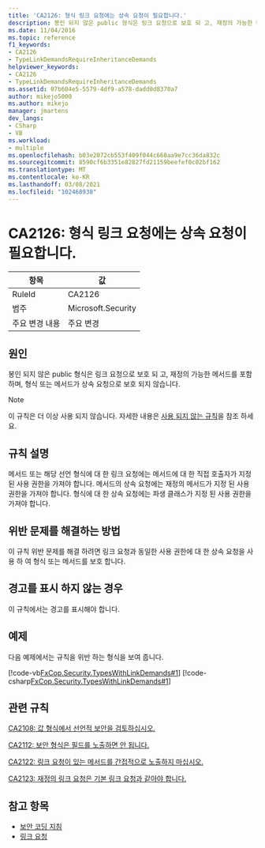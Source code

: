 ```yaml
---
title: 'CA2126: 형식 링크 요청에는 상속 요청이 필요합니다.'
description: 봉인 되지 않은 public 형식은 링크 요청으로 보호 되 고, 재정의 가능한 메서드를 포함 하며, 형식 또는 메서드가 상속 요청으로 보호 되지 않습니다.
ms.date: 11/04/2016
ms.topic: reference
f1_keywords:
- CA2126
- TypeLinkDemandsRequireInheritanceDemands
helpviewer_keywords:
- CA2126
- TypeLinkDemandsRequireInheritanceDemands
ms.assetid: 07b604e5-5579-4df9-a578-dadd0d8370a7
author: mikejo5000
ms.author: mikejo
manager: jmartens
dev_langs:
- CSharp
- VB
ms.workload:
- multiple
ms.openlocfilehash: b03e2072cb553f409f044c668aa9e7cc36da832c
ms.sourcegitcommit: 8590cf6b3351e82827fd21159beefef0c02bf162
ms.translationtype: MT
ms.contentlocale: ko-KR
ms.lasthandoff: 03/08/2021
ms.locfileid: "102468938"
---
```

# <a name="ca2126-type-link-demands-require-inheritance-demands"></a>CA2126: 형식 링크 요청에는 상속 요청이 필요합니다.

|항목|값|
|-|-|
|RuleId|CA2126|
|범주|Microsoft.Security|
|주요 변경 내용|주요 변경|

## <a name="cause"></a>원인
봉인 되지 않은 public 형식은 링크 요청으로 보호 되 고, 재정의 가능한 메서드를 포함 하며, 형식 또는 메서드가 상속 요청으로 보호 되지 않습니다.

> [!NOTE]
> 이 규칙은 더 이상 사용 되지 않습니다. 자세한 내용은 [사용 되지 않는 규칙](fxcop-unported-deprecated-rules.md)을 참조 하세요.

## <a name="rule-description"></a>규칙 설명
메서드 또는 해당 선언 형식에 대 한 링크 요청에는 메서드에 대 한 직접 호출자가 지정 된 사용 권한을 가져야 합니다. 메서드의 상속 요청에는 재정의 메서드가 지정 된 사용 권한을 가져야 합니다. 형식에 대 한 상속 요청에는 파생 클래스가 지정 된 사용 권한을 가져야 합니다.

## <a name="how-to-fix-violations"></a>위반 문제를 해결하는 방법
이 규칙 위반 문제를 해결 하려면 링크 요청과 동일한 사용 권한에 대 한 상속 요청을 사용 하 여 형식 또는 메서드를 보호 합니다.

## <a name="when-to-suppress-warnings"></a>경고를 표시 하지 않는 경우
이 규칙에서는 경고를 표시해야 합니다.

## <a name="example"></a>예제
다음 예제에서는 규칙을 위반 하는 형식을 보여 줍니다.

[!code-vb[FxCop.Security.TypesWithLinkDemands#1](../code-quality/codesnippet/VisualBasic/ca2126-type-link-demands-require-inheritance-demands_1.vb)]
[!code-csharp[FxCop.Security.TypesWithLinkDemands#1](../code-quality/codesnippet/CSharp/ca2126-type-link-demands-require-inheritance-demands_1.cs)]

## <a name="related-rules"></a>관련 규칙
[CA2108: 값 형식에서 선언적 보안을 검토하십시오.](../code-quality/ca2108.md)

[CA2112: 보안 형식은 필드를 노출하면 안 됩니다.](../code-quality/ca2112.md)

[CA2122: 링크 요청이 있는 메서드를 간접적으로 노출하지 마십시오.](../code-quality/ca2122.md)

[CA2123: 재정의 링크 요청은 기본 링크 요청과 같아야 합니다.](../code-quality/ca2123.md)

## <a name="see-also"></a>참고 항목

- [보안 코딩 지침](/dotnet/standard/security/secure-coding-guidelines)
- [링크 요청](/dotnet/framework/misc/link-demands)
